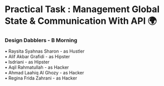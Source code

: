 # Practical Task : Management Global State & Communication With API 🌍

### Design Dabblers - B Morning
• Raysita Syahnas Sharon - as Hustler <br>
• Alif Akbar Grafidi - as Hipster <br>
• Isdriani - as Hipster <br>
• Aqil Rahmatullah - as Hacker <br>
• Ahmad Laahiq Al Ghozy - as Hacker <br>
• Regina Frida Zahrani - as Hacker

